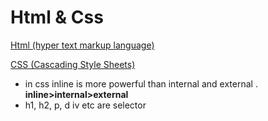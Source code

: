 # Html & Css

[Html (hyper text markup language)](Html%20&%20Css%204be8053f4715412499caaa8463081574/Html%20(hyper%20text%20markup%20language)%205f4203ab422347a985b3b342902de080.md)

[CSS (Cascading Style Sheets)](Html%20&%20Css%204be8053f4715412499caaa8463081574/CSS%20(Cascading%20Style%20Sheets)%2031cef1e9f45d47b583e33e4231f3812c.md)

- in css inline is more powerful than  internal and external . **inline>internal>external**
- h1, h2, p, d iv etc are selector